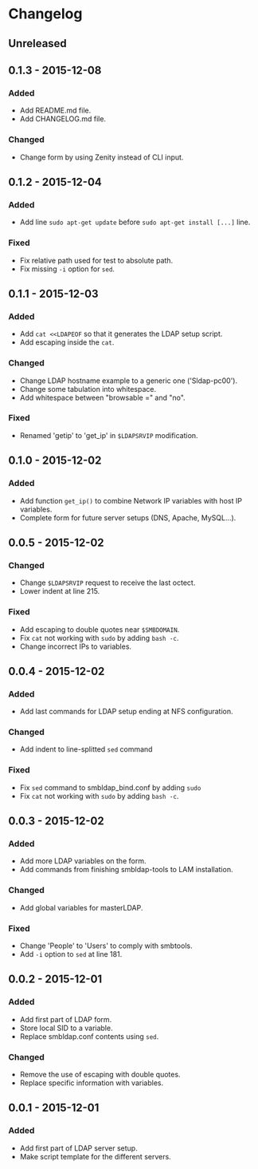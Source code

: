 # Changelog
## Unreleased
## 0.1.3 - 2015-12-08
### Added
- Add README.md file.
- Add CHANGELOG.md file.

### Changed
- Change form by using Zenity instead of CLI input.

## 0.1.2 - 2015-12-04
### Added
- Add line `sudo apt-get update` before `sudo apt-get install [...]` line.

### Fixed
- Fix relative path used for test to absolute path.
- Fix missing `-i` option for `sed`.

## 0.1.1 - 2015-12-03
### Added
- Add `cat <<LDAPEOF` so that it generates the LDAP setup script.
- Add escaping inside the `cat`.

### Changed
- Change LDAP hostname example to a generic one ('Sldap-pc00').
- Change some tabulation into whitespace.
- Add whitespace between "browsable =" and "no".

### Fixed
- Renamed 'getip' to 'get_ip' in `$LDAPSRVIP` modification.

## 0.1.0 - 2015-12-02
### Added
- Add function `get_ip()` to combine Network IP variables with host IP
  variables.
- Complete form for future server setups (DNS, Apache, MySQL...).

## 0.0.5 - 2015-12-02
### Changed
- Change `$LDAPSRVIP` request to receive the last octect.
- Lower indent at line 215.

### Fixed
- Add escaping to double quotes near `$SMBDOMAIN`.
- Fix `cat` not working with `sudo` by adding `bash -c`.
- Change incorrect IPs to variables.

## 0.0.4 - 2015-12-02
### Added
- Add last commands for LDAP setup ending at NFS configuration.

### Changed
- Add indent to line-splitted `sed` command

### Fixed
- Fix `sed` command to smbldap_bind.conf by adding `sudo`
- Fix `cat` not working with `sudo` by adding `bash -c`.

## 0.0.3 - 2015-12-02
### Added
- Add more LDAP variables on the form.
- Add commands from finishing smbldap-tools to LAM installation.

### Changed
- Add global variables for masterLDAP.

### Fixed
- Change 'People' to 'Users' to comply with smbtools.
- Add `-i` option to `sed` at line 181.

## 0.0.2 - 2015-12-01
### Added
- Add first part of LDAP form.
- Store local SID to a variable.
- Replace smbldap.conf contents using `sed`.

### Changed
- Remove the use of escaping with double quotes.
- Replace specific information with variables.

## 0.0.1 - 2015-12-01
### Added
- Add first part of LDAP server setup.
- Make script template for the different servers.
